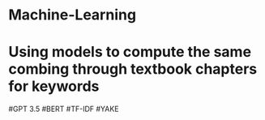 # Machine-Learning

# Using models to compute the same combing through textbook chapters for keywords
#GPT 3.5
#BERT
#TF-IDF
#YAKE
